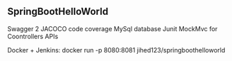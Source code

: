 ## SpringBootHelloWorld

Swagger 2
JACOCO code coverage
MySql database
Junit MockMvc for Coontrollers APIs

Docker + Jenkins:
docker run -p 8080:8081 jihed123/springboothelloworld
